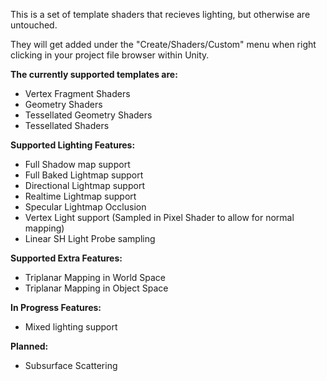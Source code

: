 This is a set of template shaders that recieves lighting, but otherwise are untouched. 

They will get added under the "Create/Shaders/Custom" menu when right clicking in your project file browser within Unity.

__The currently supported templates are:__
- Vertex Fragment Shaders
- Geometry Shaders
- Tessellated Geometry Shaders
- Tessellated Shaders

__Supported Lighting Features:__
- Full Shadow map support
- Full Baked Lightmap support
- Directional Lightmap support
- Realtime Lightmap support
- Specular Lightmap Occlusion
- Vertex Light support (Sampled in Pixel Shader to allow for normal mapping)
- Linear SH Light Probe sampling

__Supported Extra Features:__
- Triplanar Mapping in World Space
- Triplanar Mapping in Object Space

__In Progress Features:__
- Mixed lighting support

__Planned:__
- Subsurface Scattering